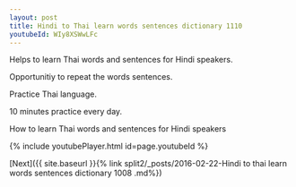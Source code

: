 ```yaml
---
layout: post
title: Hindi to Thai learn words sentences dictionary 1110 
youtubeId: WIy8XSWwLFc
---
```

 
 
Helps to learn Thai words and sentences for Hindi speakers.

Opportunitiy to repeat the words sentences. 

Practice Thai language. 
 
10 minutes practice every day. 
 
How to learn Thai words and sentences for Hindi speakers 
 
{% include youtubePlayer.html id=page.youtubeId %}
 
 
[Next]({{ site.baseurl }}{% link  split2/_posts/2016-02-22-Hindi to thai learn words sentences dictionary 1008 .md%})
 
